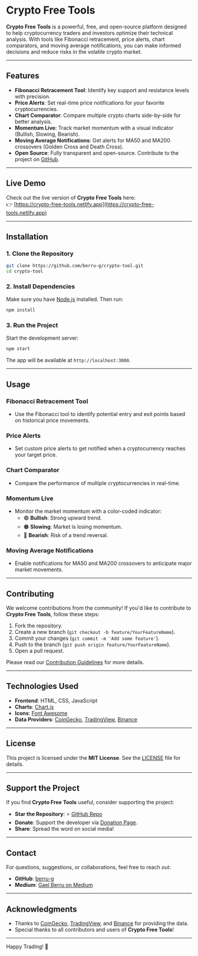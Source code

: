 # Crypto Free Tools


**Crypto Free Tools** is a powerful, free, and open-source platform designed to help cryptocurrency traders and investors optimize their technical analysis. With tools like Fibonacci retracement, price alerts, chart comparators, and moving average notifications, you can make informed decisions and reduce risks in the volatile crypto market.

---

## Features

- **Fibonacci Retracement Tool**: Identify key support and resistance levels with precision.
- **Price Alerts**: Set real-time price notifications for your favorite cryptocurrencies.
- **Chart Comparator**: Compare multiple crypto charts side-by-side for better analysis.
- **Momentum Live**: Track market momentum with a visual indicator (Bullish, Slowing, Bearish).
- **Moving Average Notifications**: Get alerts for MA50 and MA200 crossovers (Golden Cross and Death Cross).
- **Open Source**: Fully transparent and open-source. Contribute to the project on [GitHub](https://github.com/berru-g/crypto-tool).

---

## Live Demo

Check out the live version of **Crypto Free Tools** here:  
👉 [https://crypto-free-tools.netlify.app](https://crypto-free-tools.netlify.app)

---

## Installation

### 1. Clone the Repository

```bash
git clone https://github.com/berru-g/crypto-tool.git
cd crypto-tool
```

### 2. Install Dependencies

Make sure you have [Node.js](https://nodejs.org/) installed. Then run:

```bash
npm install
```

### 3. Run the Project

Start the development server:

```bash
npm start
```

The app will be available at `http://localhost:3000`.

---

## Usage

### Fibonacci Retracement Tool
- Use the Fibonacci tool to identify potential entry and exit points based on historical price movements.

### Price Alerts
- Set custom price alerts to get notified when a cryptocurrency reaches your target price.

### Chart Comparator
- Compare the performance of multiple cryptocurrencies in real-time.

### Momentum Live
- Monitor the market momentum with a color-coded indicator:
  - 🟢 **Bullish**: Strong upward trend.
  - 🟠 **Slowing**: Market is losing momentum.
  - 🔴 **Bearish**: Risk of a trend reversal.

### Moving Average Notifications
- Enable notifications for MA50 and MA200 crossovers to anticipate major market movements.

---

## Contributing

We welcome contributions from the community! If you'd like to contribute to **Crypto Free Tools**, follow these steps:

1. Fork the repository.
2. Create a new branch (`git checkout -b feature/YourFeatureName`).
3. Commit your changes (`git commit -m 'Add some feature'`).
4. Push to the branch (`git push origin feature/YourFeatureName`).
5. Open a pull request.

Please read our [Contribution Guidelines](CONTRIBUTING.md) for more details.

---

## Technologies Used

- **Frontend**: HTML, CSS, JavaScript
- **Charts**: [Chart.js](https://www.chartjs.org/)
- **Icons**: [Font Awesome](https://fontawesome.com/)
- **Data Providers**: [CoinGecko](https://www.coingecko.com/), [TradingView](https://www.tradingview.com/), [Binance](https://www.binance.com/)

---

## License

This project is licensed under the **MIT License**. See the [LICENSE](LICENSE) file for details.

---

## Support the Project

If you find **Crypto Free Tools** useful, consider supporting the project:

- **Star the Repository**: ⭐ [GitHub Repo](https://github.com/berru-g/crypto-tool)
- **Donate**: Support the developer via [Donation Page](https://berru-g.github.io/berru-g/blog/donation.html).
- **Share**: Spread the word on social media!

---

## Contact

For questions, suggestions, or collaborations, feel free to reach out:

- **GitHub**: [berru-g](https://github.com/berru-g)
- **Medium**: [Gael Berru on Medium](https://medium.com/@gael-berru)

---

## Acknowledgments

- Thanks to [CoinGecko](https://www.coingecko.com/), [TradingView](https://www.tradingview.com/), and [Binance](https://www.binance.com/) for providing the data.
- Special thanks to all contributors and users of **Crypto Free Tools**!

---

Happy Trading! 🚀

